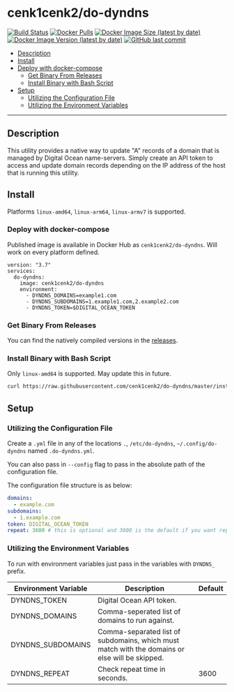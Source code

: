 # cenk1cenk2/do-dyndns

[![Build Status](https://drone.kilic.dev/api/badges/cenk1cenk2/do-dyndns/status.svg)](https://drone.kilic.dev/cenk1cenk2/do-dyndns) [![Docker Pulls](https://img.shields.io/docker/pulls/cenk1cenk2/do-dyndns)](https://hub.docker.com/repository/docker/cenk1cenk2/do-dyndns) [![Docker Image Size (latest by date)](https://img.shields.io/docker/image-size/cenk1cenk2/do-dyndns)](https://hub.docker.com/repository/docker/cenk1cenk2/do-dyndns) [![Docker Image Version (latest by date)](https://img.shields.io/docker/v/cenk1cenk2/do-dyndns)](https://hub.docker.com/repository/docker/cenk1cenk2/do-dyndns) [![GitHub last commit](https://img.shields.io/github/last-commit/cenk1cenk2/do-dyndns)](https://github.com/cenk1cenk2/do-dyndns)

<!-- toc -->

- [Description](#description)
- [Install](#install)
- [Deploy with docker-compose](#deploy-with-docker-compose)
  - [Get Binary From Releases](#get-binary-from-releases)
  - [Install Binary with Bash Script](#install-binary-with-bash-script)
- [Setup](#setup)
  - [Utilizing the Configuration File](#utilizing-the-configuration-file)
  - [Utilizing the Environment Variables](#utilizing-the-environment-variables)

<!-- tocstop -->

---

## Description

This utility provides a native way to update "A" records of a domain that is managed by Digital Ocean name-servers. Simply create an API token to access and update domain records depending on the IP address of the host that is running this utility.

## Install

Platforms `linux-amd64`, `linux-arm64`, `linux-armv7` is supported.

### Deploy with docker-compose

Published image is available in Docker Hub as `cenk1cenk2/do-dyndns`. Will work on every platform defined.

```docker
version: "3.7"
services:
  do-dyndns:
    image: cenk1cenk2/do-dyndns
    environment:
      - DYNDNS_DOMAINS=example1.com
      - DYNDNS_SUBDOMAINS=1.example1.com,2.example2.com
      - DYNDNS_TOKEN=$DIGITAL_OCEAN_TOKEN
```

### Get Binary From Releases

You can find the natively compiled versions in the [releases](https://github.com/cenk1cenk2/do-dyndns/releases/latest).

### Install Binary with Bash Script

Only `linux-amd64` is supported. May update this in future.

```bash
curl https://raw.githubusercontent.com/cenk1cenk2/do-dyndns/master/install.sh | bash
```

## Setup

### Utilizing the Configuration File

Create a `.yml` file in any of the locations `.`, `/etc/do-dyndns`, `~/.config/do-dyndns` named `.do-dyndns.yml`.

You can also pass in `--config` flag to pass in the absolute path of the configuration file.

The configuration file structure is as below:

```yaml
domains:
  - example.com
subdomains:
  - 1.example.com
token: DIGITAL_OCEAN_TOKEN
repeat: 3600 # this is optional and 3600 is the default if you want repeat
```

### Utilizing the Environment Variables

To run with environment variables just pass in the variables with `DYNDNS_` prefix.

| Environment Variable | Description                                                                                    | Default |
| -------------------- | ---------------------------------------------------------------------------------------------- | ------- |
| DYNDNS_TOKEN         | Digital Ocean API token.                                                                       |         |
| DYNDNS_DOMAINS       | Comma-seperated list of domains to run against.                                                |         |
| DYNDNS_SUBDOMAINS    | Comma-separated list of subdomains, which must match with the domains or else will be skipped. |         |
| DYNDNS_REPEAT        | Check repeat time in seconds.                                                                  | 3600    |
